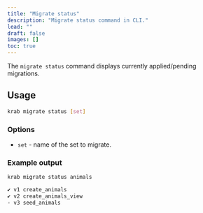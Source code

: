 ```yaml
---
title: "Migrate status"
description: "Migrate status command in CLI."
lead: ""
draft: false
images: []
toc: true
---
```


The `migrate status` command displays currently applied/pending migrations.

## Usage

```bash
krab migrate status [set]
```

### Options

- `set` - name of the set to migrate.

### Example output

```bash
krab migrate status animals

✔ v1 create_animals
✔ v2 create_animals_view
- v3 seed_animals
```

